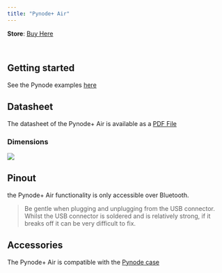 ```yaml
---
title: "Pynode+ Air"
---
```

**Store**: [Buy Here](https://pycom.io/product/pynode-air/)

## ![]()

## Getting started

See the Pynode examples [here](/tutorials/pynode/)

## Datasheet

The datasheet of the Pynode+ Air is available as a [PDF File](/gitbook/assets/specsheets/datasheet_pynode_air.pdf)


### Dimensions

![](/gitbook/assets/pynodeair.png)

## Pinout

the Pynode+ Air functionality is only accessible over Bluetooth. 


> Be gentle when plugging and unplugging from the USB connector. Whilst the USB connector is soldered and is relatively strong, if it breaks off it can be very difficult to fix.
## Accessories

The Pynode+ Air is compatible with the [Pynode case](../accessories/pynodecase/)

